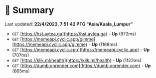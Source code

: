 # 📖 Summary
Last updated: **22/4/2023, 7:51:42 PTG "Asia/Kuala_Lumpur"**

- `GET` [https://hst.aytea.ga](https://hst.aytea.ga) - **Up** (972ms)
- `GET` [https://memeapi.cyclic.app/gimme](https://memeapi.cyclic.app/gimme) - **Up** (1168ms)
- `GET` [https://memeapi.cyclic.app](https://memeapi.cyclic.app) - **Up** (707ms)
- `GET` [https://klik.ml/health](https://klik.ml/health) - **Up** (1123ms)
- `GET` [https://dumb.onrender.com](https://dumb.onrender.com) - **Up** (665ms)
